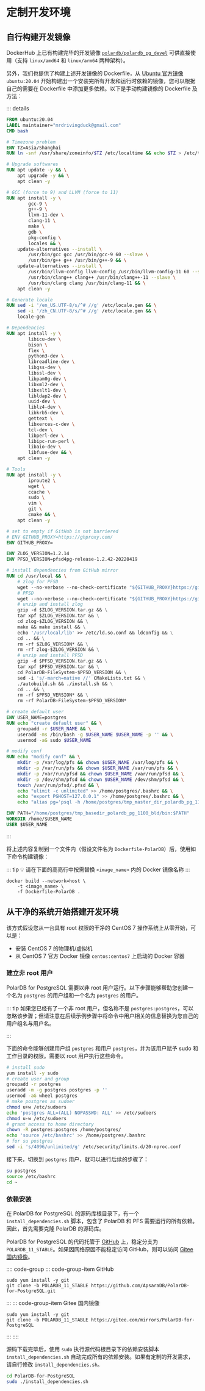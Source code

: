 # 定制开发环境

## 自行构建开发镜像

DockerHub 上已有构建完毕的开发镜像 [`polardb/polardb_pg_devel`](https://hub.docker.com/r/polardb/polardb_pg_devel/tags) 可供直接使用（支持 `linux/amd64` 和 `linux/arm64` 两种架构）。

另外，我们也提供了构建上述开发镜像的 Dockerfile，从 [Ubuntu 官方镜像](https://hub.docker.com/_/ubuntu/tags) `ubuntu:20.04` 开始构建出一个安装完所有开发和运行时依赖的镜像，您可以根据自己的需要在 Dockerfile 中添加更多依赖。以下是手动构建镜像的 Dockerfile 及方法：

::: details

```dockerfile
FROM ubuntu:20.04
LABEL maintainer="mrdrivingduck@gmail.com"
CMD bash

# Timezone problem
ENV TZ=Asia/Shanghai
RUN ln -snf /usr/share/zoneinfo/$TZ /etc/localtime && echo $TZ > /etc/timezone

# Upgrade softwares
RUN apt update -y && \
    apt upgrade -y && \
    apt clean -y

# GCC (force to 9) and LLVM (force to 11)
RUN apt install -y \
        gcc-9 \
        g++-9 \
        llvm-11-dev \
        clang-11 \
        make \
        gdb \
        pkg-config \
        locales && \
    update-alternatives --install \
        /usr/bin/gcc gcc /usr/bin/gcc-9 60 --slave \
        /usr/bin/g++ g++ /usr/bin/g++-9 && \
    update-alternatives --install \
        /usr/bin/llvm-config llvm-config /usr/bin/llvm-config-11 60 --slave \
        /usr/bin/clang++ clang++ /usr/bin/clang++-11 --slave \
        /usr/bin/clang clang /usr/bin/clang-11 && \
    apt clean -y

# Generate locale
RUN sed -i '/en_US.UTF-8/s/^# //g' /etc/locale.gen && \
    sed -i '/zh_CN.UTF-8/s/^# //g' /etc/locale.gen && \
    locale-gen

# Dependencies
RUN apt install -y \
        libicu-dev \
        bison \
        flex \
        python3-dev \
        libreadline-dev \
        libgss-dev \
        libssl-dev \
        libpam0g-dev \
        libxml2-dev \
        libxslt1-dev \
        libldap2-dev \
        uuid-dev \
        liblz4-dev \
        libkrb5-dev \
        gettext \
        libxerces-c-dev \
        tcl-dev \
        libperl-dev \
        libipc-run-perl \
        libaio-dev \
        libfuse-dev && \
    apt clean -y

# Tools
RUN apt install -y \
        iproute2 \
        wget \
        ccache \
        sudo \
        vim \
        git \
        cmake && \
    apt clean -y

# set to empty if GitHub is not barriered
# ENV GITHUB_PROXY=https://ghproxy.com/
ENV GITHUB_PROXY=

ENV ZLOG_VERSION=1.2.14
ENV PFSD_VERSION=pfsd4pg-release-1.2.42-20220419

# install dependencies from GitHub mirror
RUN cd /usr/local && \
    # zlog for PFSD
    wget --no-verbose --no-check-certificate "${GITHUB_PROXY}https://github.com/HardySimpson/zlog/archive/refs/tags/${ZLOG_VERSION}.tar.gz" && \
    # PFSD
    wget --no-verbose --no-check-certificate "${GITHUB_PROXY}https://github.com/ApsaraDB/PolarDB-FileSystem/archive/refs/tags/${PFSD_VERSION}.tar.gz" && \
    # unzip and install zlog
    gzip -d $ZLOG_VERSION.tar.gz && \
    tar xpf $ZLOG_VERSION.tar && \
    cd zlog-$ZLOG_VERSION && \
    make && make install && \
    echo '/usr/local/lib' >> /etc/ld.so.conf && ldconfig && \
    cd .. && \
    rm -rf $ZLOG_VERSION* && \
    rm -rf zlog-$ZLOG_VERSION && \
    # unzip and install PFSD
    gzip -d $PFSD_VERSION.tar.gz && \
    tar xpf $PFSD_VERSION.tar && \
    cd PolarDB-FileSystem-$PFSD_VERSION && \
    sed -i 's/-march=native //' CMakeLists.txt && \
    ./autobuild.sh && ./install.sh && \
    cd .. && \
    rm -rf $PFSD_VERSION* && \
    rm -rf PolarDB-FileSystem-$PFSD_VERSION*

# create default user
ENV USER_NAME=postgres
RUN echo "create default user" && \
    groupadd -r $USER_NAME && \
    useradd -ms /bin/bash -g $USER_NAME $USER_NAME -p '' && \
    usermod -aG sudo $USER_NAME

# modify conf
RUN echo "modify conf" && \
    mkdir -p /var/log/pfs && chown $USER_NAME /var/log/pfs && \
    mkdir -p /var/run/pfs && chown $USER_NAME /var/run/pfs && \
    mkdir -p /var/run/pfsd && chown $USER_NAME /var/run/pfsd && \
    mkdir -p /dev/shm/pfsd && chown $USER_NAME /dev/shm/pfsd && \
    touch /var/run/pfsd/.pfsd && \
    echo "ulimit -c unlimited" >> /home/postgres/.bashrc && \
    echo "export PGHOST=127.0.0.1" >> /home/postgres/.bashrc && \
    echo "alias pg='psql -h /home/postgres/tmp_master_dir_polardb_pg_1100_bld/'" >> /home/postgres/.bashrc

ENV PATH="/home/postgres/tmp_basedir_polardb_pg_1100_bld/bin:$PATH"
WORKDIR /home/$USER_NAME
USER $USER_NAME
```

:::

将上述内容复制到一个文件内（假设文件名为 `Dockerfile-PolarDB`）后，使用如下命令构建镜像：

::: tip
💡 请在下面的高亮行中按需替换 `<image_name>` 内的 Docker 镜像名称
:::

```bash:no-line-numbers{2}
docker build --network=host \
    -t <image_name> \
    -f Dockerfile-PolarDB .
```

## 从干净的系统开始搭建开发环境

该方式假设您从一台具有 root 权限的干净的 CentOS 7 操作系统上从零开始，可以是：

- 安装 CentOS 7 的物理机/虚拟机
- 从 CentOS 7 官方 Docker 镜像 `centos:centos7` 上启动的 Docker 容器

### 建立非 root 用户

PolarDB for PostgreSQL 需要以非 root 用户运行。以下步骤能够帮助您创建一个名为 `postgres` 的用户组和一个名为 `postgres` 的用户。

::: tip
如果您已经有了一个非 root 用户，但名称不是 `postgres:postgres`，可以忽略该步骤；但请注意在后续示例步骤中将命令中用户相关的信息替换为您自己的用户组名与用户名。

:::

下面的命令能够创建用户组 `postgres` 和用户 `postgres`，并为该用户赋予 sudo 和工作目录的权限。需要以 root 用户执行这些命令。

```bash
# install sudo
yum install -y sudo
# create user and group
groupadd -r postgres
useradd -m -g postgres postgres -p ''
usermod -aG wheel postgres
# make postgres as sudoer
chmod u+w /etc/sudoers
echo 'postgres ALL=(ALL) NOPASSWD: ALL' >> /etc/sudoers
chmod u-w /etc/sudoers
# grant access to home directory
chown -R postgres:postgres /home/postgres/
echo 'source /etc/bashrc' >> /home/postgres/.bashrc
# for su postgres
sed -i 's/4096/unlimited/g' /etc/security/limits.d/20-nproc.conf
```

接下来，切换到 `postgres` 用户，就可以进行后续的步骤了：

```bash
su postgres
source /etc/bashrc
cd ~
```

### 依赖安装

在 PolarDB for PostgreSQL 的源码库根目录下，有一个 `install_dependencies.sh` 脚本，包含了 PolarDB 和 PFS 需要运行的所有依赖。因此，首先需要克隆 PolarDB 的源码库。

PolarDB for PostgreSQL 的代码托管于 [GitHub](https://github.com/ApsaraDB/PolarDB-for-PostgreSQL) 上，稳定分支为 `POLARDB_11_STABLE`。如果因网络原因不能稳定访问 GitHub，则可以访问 [Gitee 国内镜像](https://gitee.com/mirrors/PolarDB-for-PostgreSQL)。

:::: code-group
::: code-group-item GitHub

```bash:no-line-numbers
sudo yum install -y git
git clone -b POLARDB_11_STABLE https://github.com/ApsaraDB/PolarDB-for-PostgreSQL.git
```

:::
::: code-group-item Gitee 国内镜像

```bash:no-line-numbers
sudo yum install -y git
git clone -b POLARDB_11_STABLE https://gitee.com/mirrors/PolarDB-for-PostgreSQL
```

:::
::::

源码下载完毕后，使用 `sudo` 执行源代码根目录下的依赖安装脚本 `install_dependencies.sh` 自动完成所有的依赖安装。如果有定制的开发需求，请自行修改 `install_dependencies.sh`。

```bash
cd PolarDB-for-PostgreSQL
sudo ./install_dependencies.sh
```
